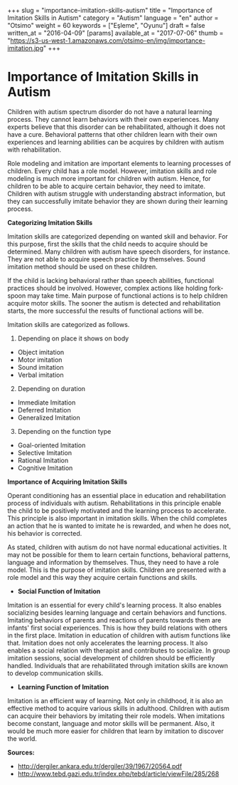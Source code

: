 +++
slug = "importance-imitation-skills-autism"
title = "Importance of Imitation Skills in Autism"
category = "Autism"
language = "en"
author = "Otsimo"
weight = 60
keywords = ["Eşleme", "Oyunu"]
draft = false
written_at = "2016-04-09"
[params]
available_at = "2017-07-06"
thumb = "https://s3-us-west-1.amazonaws.com/otsimo-en/img/importance-imitation.jpg"
+++

# Importance of Imitation Skills in Autism

Children with autism spectrum disorder do not have a natural learning process. They cannot learn behaviors with their own experiences. Many experts believe that this disorder can be rehabilitated, although it does not have a cure. Behavioral patterns that other children learn with their own experiences and learning abilities can be acquires by children with autism with rehabilitation.

Role modeling and imitation are important elements to learning processes of children. Every child has a role model. However, imitation skills and role modeling is much more important for children with autism. Hence, for children to be able to acquire certain behavior, they need to imitate. Children with autism struggle with understanding abstract information, but they can successfully imitate behavior they are shown during their learning process.



**Categorizing Imitation Skills**

Imitation skills are categorized depending on wanted skill and behavior. For this purpose, first the skills that the child needs to acquire should be determined. Many children with autism have speech disorders, for instance. They are not able to acquire speech practice by themselves. Sound imitation method should be used on these children.

If the child is lacking behavioral rather than speech abilities, functional practices should be involved. However, complex actions like holding fork-spoon may take time. Main purpose of functional actions is to help children acquire motor skills. The sooner the autism is detected and rehabilitation starts, the more successful the results of functional actions will be.

Imitation skills are categorized as follows.

  1. Depending on place it shows on body
  * Object imitation
  * Motor imitation
  * Sound imitation
  * Verbal imitation
  2. Depending on duration
  * Immediate Imitation
  * Deferred Imitation
  * Generalized Imitation
  3. Depending on the function type
  * Goal-oriented Imitation
  * Selective Imitation
  * Rational Imitation
  * Cognitive Imitation

**Importance of Acquiring Imitation Skills**

Operant conditioning has an essential place in education and rehabilitation process of individuals with autism. Rehabilitations in this principle enable the child to be positively motivated and the learning process to accelerate. This principle is also important in imitation skills. When the child completes an action that he is wanted to imitate he is rewarded, and when he does not, his behavior is corrected.

As stated, children with autism do not have normal educational activities. It may not be possible for them to learn certain functions, behavioral patterns, language and information by themselves. Thus, they need to have a role model. This is the purpose of imitation skills. Children are presented with a role model and this way they acquire certain functions and skills.

  * **Social Function of Imitation**

Imitation is an essential for every child's learning process. It also enables socializing besides learning language and certain behaviors and functions. Imitating behaviors of parents and reactions of parents towards them are infants' first social experiences. This is how they build relations with others in the first place. Imitation in education of children with autism functions like that. Imitation does not only accelerates the learning process. It also enables a social relation with therapist and contributes to socialize. In group imitation sessions, social development of children should be efficiently handled. Individuals that are rehabilitated through imitation skills are known to develop communication skills.

  * **Learning Function of Imitation**

Imitation is an efficient way of learning. Not only in childhood, it is also an effective method to acquire various skills in adulthood. Children with autism can acquire their behaviors by imitating their role models. When imitations become constant, language and motor skills will be permanent. Also, it would be much more easier for children that learn by imitation to discover the world.

**Sources:**

  * <http://dergiler.ankara.edu.tr/dergiler/39/1967/20564.pdf>
  * <http://www.tebd.gazi.edu.tr/index.php/tebd/article/viewFile/285/268>
